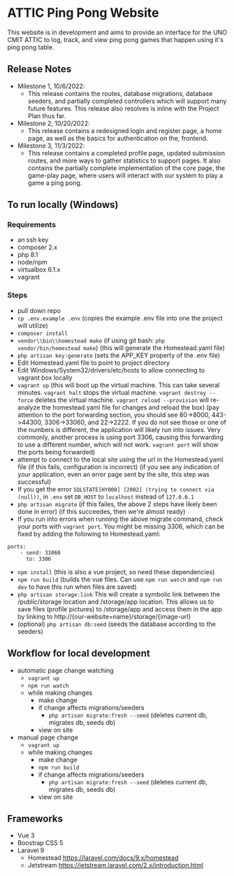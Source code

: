 # ATTIC Ping Pong Website
This website is in development and aims to provide an interface for the UNO CMIT ATTIC to log, track, and view ping pong games that happen using it's ping pong table.

## Release Notes
- Milestone 1, 10/6/2022:
    - This release contains the routes, database migrations, database seeders, and partially completed controllers which will support many future features. This release also resolves is inline with the Project Plan thus far.
- Milestone 2, 10/20/2022:
    - This release contains a redesigned login and register page,
    a home page, as well as the basics for authentication on the,
    frontend.
- Milestone 3, 11/3/2022:
    - This release contains a completed profile page, updated
    submission routes, and more ways to gather statistics to
    support pages. It also contains the partially complete
    implementation of the core page, the game-play page, where
    users will interact with our system to play a game a ping pong.

## To run locally (Windows)
### Requirements
- an ssh key
- composer 2.x
- php 8.1
- node/npm
- virtualbox 6.1.x
- vagrant

### Steps
- pull down repo
- `cp .env.example .env` (copies the example .env file into one the project will utilize)
- `composer install`
- `vendor\\bin\\homestead make` (if using git bash: `php vendor/bin/homestead make`) (this will generate the Homestead.yaml file)
- `php artisan key:generate` (sets the APP_KEY property of the .env file)
- Edit Homestead.yaml file to point to project directory
- Edit Windows/System32/drivers/etc/hosts to allow connecting to vagrant box locally
- `vagrant up` (this will boot up the virtual machine. This can take several minutes. `vagrant halt` stops the virtual machine. `vagrant destroy --force` deletes the virtual machine. `vagrant reload --provision` will re-analyze the homestead.yaml file for changes and reload the box) (pay attention to the port forwarding section, you should see 80->8000, 443->44300, 3306->33060, and 22->2222. If you do not see those or one of the numbers is different, the application will likely run into issues. Very commonly, another process is using port 3306, causing this forwarding to use a different number, which will not work. `vagrant port` will show the ports being forwarded)
- attempt to connect to the local site using the url in the Homestead.yaml file (if this fails, configuration is incorrect) (if you see any indication of your application, even an error page sent by the site, this step was successful)
- If you get the error `SQLSTATE[HY000] [2002] (trying to connect via (null))`, in `.env` set `DB_HOST` to `localhost` instead of `127.0.0.1`
- `php artisan migrate` (if this failes, the above 2 steps have likely been done in error) (if this succeedes, then we're almost ready)
- If you run into errors when running the above migrate command, check your ports with `vagrant port`. You might be missing 3306, which can be fixed by adding the following to Homestead.yaml:
```
ports:
    - send: 33060
      to: 3306
```

- `npm install` (this is also a vue project, so need these dependencies)
- `npm run build` (builds the vue files. Can use `npm run watch` and `npm run dev` to have this run when files are saved)
- `php artisan storage:link` This will create a symbolic link between the /public/storage location and /storage/app location. This allows us to save files (profile pictures) to /storage/app and access them in the app by linking to http://{our-website=name}/storage/{image-url}
- (optional) `php artisan db:seed` (seeds the database according to the seeders)

## Workflow for local development
- automatic page change watching
    - `vagrant up`
    - `npm run watch`
    - while making changes
        - make change
        - if change affects migrations/seeders
            - `php artisan migrate:fresh --seed` (deletes current db, migrates db, seeds db)
        - view on site
- manual page change
    - `vagrant up`
    - while making changes
        - make change
        - `npm run build`
        - if change affects migrations/seeders
            - `php artisan migrate:fresh --seed` (deletes current db, migrates db, seeds db)
        - view on site

## Frameworks
- Vue 3
- Boostrap CSS 5
- Laravel 9
    - Homestead https://laravel.com/docs/9.x/homestead
    - Jetstream https://jetstream.laravel.com/2.x/introduction.html

